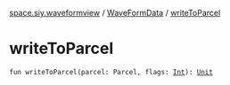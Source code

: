 [space.siy.waveformview](../index.md) / [WaveFormData](index.md) / [writeToParcel](./write-to-parcel.md)

# writeToParcel

`fun writeToParcel(parcel: Parcel, flags: `[`Int`](https://kotlinlang.org/api/latest/jvm/stdlib/kotlin/-int/index.html)`): `[`Unit`](https://kotlinlang.org/api/latest/jvm/stdlib/kotlin/-unit/index.html)